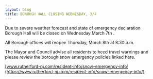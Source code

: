 ```yaml
---
layout: blog
title: BOROUGH HALL CLOSING WEDNESDAY, 3/7 
---
```


Due to severe weather forecast and state of emergency declaration Borough Hall will be closed on Wednesday March 7th .

All Borough offices will reopen Thursday, March 8th at 8:30 a.m.

The Mayor and Council advise all residents to heed travel warnings and please review the borough snow emergency policies linked here.

[www.rutherford-nj.com/resident-info/snow-emergency-info](https://www.rutherford-nj.com/resident-info/snow-emergency-info/)
